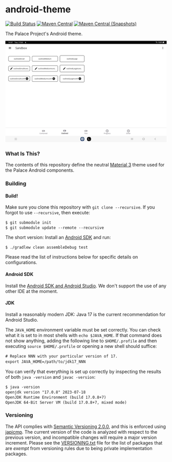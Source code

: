 android-theme
============

[![Build Status](https://img.shields.io/github/actions/workflow/status/ThePalaceProject/android-theme/.github%2Fworkflows%2Fandroid-main.yml?style=flat-square)](https://github.com/NYPL-Simplified/Simplified-Android-HTTP/actions?query=workflow%3A%22Android+CI+%28Authenticated%29%22)
[![Maven Central](https://img.shields.io/maven-central/v/org.thepalaceproject.http/org.librarysimplified.theme.core?style=flat-square)](https://repo2.maven.org/maven2/org/librarysimplified/http)
[![Maven Central (Snapshots)](https://img.shields.io/nexus/s/org.thepalaceproject.http/org.librarysimplified.theme.core?server=https%3A%2F%2Fs01.oss.sonatype.org%2F)](https://oss.sonatype.org/content/repositories/snapshots/org/librarysimplified/http/)

The Palace Project's Android theme.

![theme](./src/site/resources/sandbox.png?raw=true)

### What Is This?

The contents of this repository define the neutral [Material 3](https://m3.material.io/) theme
used for the Palace Android components.

### Building

#### Build!

Make sure you clone this repository with `git clone --recursive`.
If you forgot to use `--recursive`, then execute:

```
$ git submodule init
$ git submodule update --remote --recursive
```

The short version: Install an [Android SDK](#android-sdk) and run:

~~~
$ ./gradlew clean assembleDebug test
~~~

Please read the list of instructions below for specific details on configurations.

#### Android SDK

Install the [Android SDK and Android Studio](https://developer.android.com/studio/). We don't
support the use of any other IDE at the moment.

#### JDK

Install a reasonably modern JDK: Java 17 is the current recommendation for Android Studio.

The `JAVA_HOME` environment variable must be set correctly. You can check what it is set to in
most shells with `echo $JAVA_HOME`. If that command does not show anything, adding the following
line to `$HOME/.profile` and then executing `source $HOME/.profile` or opening a new shell
should suffice:

~~~w
# Replace NNN with your particular version of 17.
export JAVA_HOME=/path/to/jdk17_NNN
~~~

You can verify that everything is set up correctly by inspecting the results of both
`java -version` and `javac -version`:

~~~
$ java -version
openjdk version "17.0.8" 2023-07-18
OpenJDK Runtime Environment (build 17.0.8+7)
OpenJDK 64-Bit Server VM (build 17.0.8+7, mixed mode)
~~~

### Versioning

The API complies with [Semantic Versioning 2.0.0](https://semver.org/spec/v2.0.0.html), and this
is enforced using [japicmp](https://github.com/siom79/japicmp). The current version of the
code is analyzed with respect to the previous version, and incompatible changes will
require a major version increment. Please see the [VERSIONING.txt](VERSIONING.txt)
file for the list of packages that are _exempt_ from versioning rules
due to being private implementation packages.
